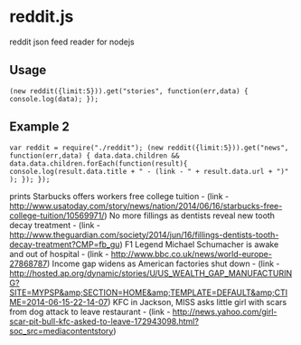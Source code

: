 reddit.js
=========

reddit json feed reader for nodejs

Usage
-------

`
(new reddit({limit:5})).get("stories", function(err,data) {
  console.log(data);
});
`


Example 2
---------

`
var reddit = require("./reddit");
(new reddit({limit:5})).get("news", function(err,data) {
	data.data.children && data.data.children.forEach(function(result){
		console.log(result.data.title + " - (link - " + result.data.url + ")" );
	});
});
`

prints
Starbucks offers workers free college tuition - (link - http://www.usatoday.com/story/news/nation/2014/06/16/starbucks-free-college-tuition/10569971/)
No more fillings as dentists reveal new tooth decay treatment - (link - http://www.theguardian.com/society/2014/jun/16/fillings-dentists-tooth-decay-treatment?CMP=fb_gu)
F1 Legend Michael Schumacher is awake and out of hospital - (link - http://www.bbc.co.uk/news/world-europe-27868787)
Income gap widens as American factories shut down - (link - http://hosted.ap.org/dynamic/stories/U/US_WEALTH_GAP_MANUFACTURING?SITE=MYPSP&amp;SECTION=HOME&amp;TEMPLATE=DEFAULT&amp;CTIME=2014-06-15-22-14-07)
KFC in Jackson, MISS asks little girl with scars from dog attack to leave restaurant - (link - http://news.yahoo.com/girl-scar-pit-bull-kfc-asked-to-leave-172943098.html?soc_src=mediacontentstory)
